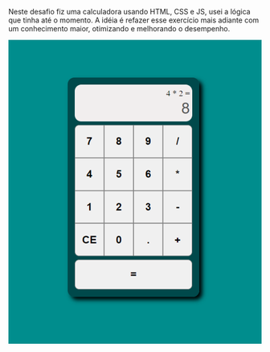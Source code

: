 Neste desafio fiz uma calculadora usando HTML, CSS e JS, usei a lógica que tinha até o momento. A idéia é refazer esse exercício mais adiante com um conhecimento maior, otimizando e melhorando o desempenho.

<img src="./Screenshot.png">
